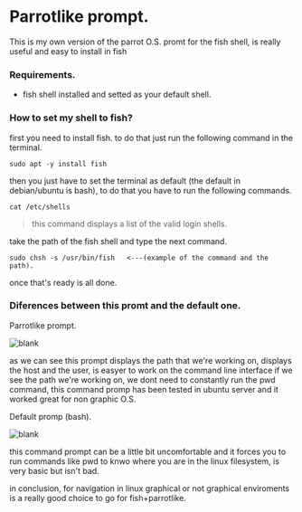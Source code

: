 # Parrotlike prompt.

This is my own version of the parrot O.S. promt for the fish shell, is really useful and easy to install in fish

### Requirements.

- fish shell installed and setted as your default shell.

### How to set my shell to fish?

first you need to install fish.
to do that just run the following command in the terminal.

    sudo apt -y install fish
then you just have to set the terminal as default (the default in debian/ubuntu is bash), to do that you have to run
the following commands.

    cat /etc/shells
> this command displays a list of the valid login shells.

take the path of the fish shell and type the next command.

    sudo chsh -s /usr/bin/fish   <---(example of the command and the path).
    
once that's ready is all done.

### Diferences between this promt and the default one.

Parrotlike prompt.

![blank](https://i.imgur.com/vkpEoZ9.png?1)

as we can see this prompt displays the path that we're working on, displays the host and the user, is easyer to work on the
command line interface if we see the path we're working on, we dont need to constantly run the pwd command, this command promp
has been tested in ubuntu server and it worked great for non graphic O.S.

Default promp (bash).

![blank](https://i.imgur.com/ho8PTgb.png?1)

this command prompt can be a little bit uncomfortable and it forces you to run commands like pwd to knwo where you are in
the linux filesystem, is very basic but isn't bad.

in conclusion, for navigation in linux graphical or not graphical enviroments is a really good choice to go for fish+parrotlike.
